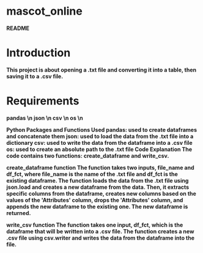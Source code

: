 # mascot_online
<h><B>README<B></h>

  
<h1><B>Introduction</h1><B>
  
This project is about opening a .txt file and converting it into a table, then saving it to a .csv file.

<h1><B>Requirements</h1><B>
<p> pandas \n
json \n
csv \n
os \n
</p>
Python Packages and Functions Used
pandas: used to create dataframes and concatenate them
json: used to load the data from the .txt file into a dictionary
csv: used to write the data from the dataframe into a .csv file
os: used to create an absolute path to the .txt file
Code Explanation
The code contains two functions: create_dataframe and write_csv.

create_dataframe function
The function takes two inputs, file_name and df_fct, where file_name is the name of the .txt file and df_fct is the existing dataframe. The function loads the data from the .txt file using json.load and creates a new dataframe from the data. Then, it extracts specific columns from the dataframe, creates new columns based on the values of the 'Attributes' column, drops the 'Attributes' column, and appends the new dataframe to the existing one. The new dataframe is returned.

write_csv function
The function takes one input, df_fct, which is the dataframe that will be written into a .csv file. The function creates a new .csv file using csv.writer and writes the data from the dataframe into the file.
